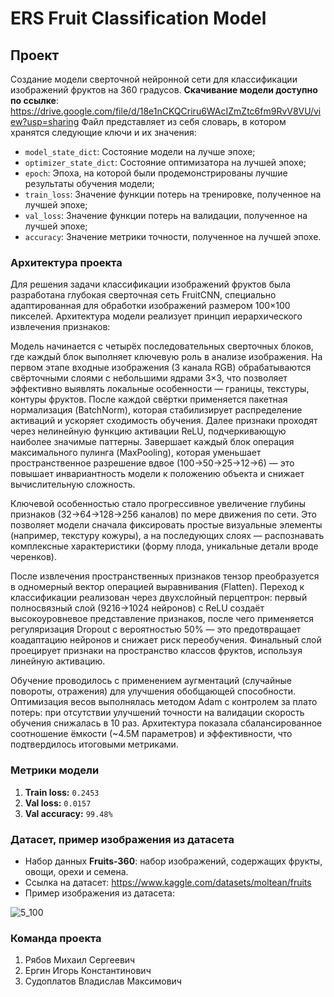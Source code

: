 # ERS Fruit Classification Model
## Проект

Создание модели сверточной нейронной сети для классификации изображений фруктов на 360 градусов.
**Скачивание модели доступно по ссылке**: https://drive.google.com/file/d/18e1nCKQCriru6WAcIZmZtc6fm9RvV8VU/view?usp=sharing
Файл представляет из себя словарь, в котором хранятся следующие ключи и их значения:
- `model_state_dict`: Состояние модели на лучше эпохе;
- `optimizer_state_dict`: Состояние оптимизатора на лучшей эпохе;
- `epoch`: Эпоха, на которой были продемонстрированы лучшие результаты обучения модели;
- `train_loss`: Значение функции потерь на тренировке, полученное на лучшей эпохе;
- `val_loss`: Значение функции потерь на валидации, полученное на лучшей эпохе;
- `accuracy`: Значение метрики точности, полученное на лучшей эпохе.

### Архитектура проекта

Для решения задачи классификации изображений фруктов была разработана глубокая сверточная сеть FruitCNN, специально адаптированная для обработки изображений размером 100×100 пикселей. Архитектура модели реализует принцип иерархического извлечения признаков:

Модель начинается с четырёх последовательных сверточных блоков, где каждый блок выполняет ключевую роль в анализе изображения. На первом этапе входные изображения (3 канала RGB) обрабатываются свёрточными слоями с небольшими ядрами 3×3, что позволяет эффективно выявлять локальные особенности — границы, текстуры, контуры фруктов. После каждой свёртки применяется пакетная нормализация (BatchNorm), которая стабилизирует распределение активаций и ускоряет сходимость обучения. Далее признаки проходят через нелинейную функцию активации ReLU, подчеркивающую наиболее значимые паттерны. Завершает каждый блок операция максимального пулинга (MaxPooling), которая уменьшает пространственное разрешение вдвое (100→50→25→12→6) — это повышает инвариантность модели к положению объекта и снижает вычислительную сложность.

Ключевой особенностью стало прогрессивное увеличение глубины признаков (32→64→128→256 каналов) по мере движения по сети. Это позволяет модели сначала фиксировать простые визуальные элементы (например, текстуру кожуры), а на последующих слоях — распознавать комплексные характеристики (форму плода, уникальные детали вроде черенков).

После извлечения пространственных признаков тензор преобразуется в одномерный вектор операцией выравнивания (Flatten). Переход к классификации реализован через двухслойный перцептрон: первый полносвязный слой (9216→1024 нейронов) с ReLU создаёт высокоуровневое представление признаков, после чего применяется регуляризация Dropout с вероятностью 50% — это предотвращает коадаптацию нейронов и снижает риск переобучения. Финальный слой проецирует признаки на пространство классов фруктов, используя линейную активацию.

Обучение проводилось с применением аугментаций (случайные повороты, отражения) для улучшения обобщающей способности. Оптимизация весов выполнялась методом Adam с контролем за плато потерь: при отсутствии улучшений точности на валидации скорость обучения снижалась в 10 раз. Архитектура показала сбалансированное соотношение ёмкости (~4.5M параметров) и эффективности, что подтвердилось итоговыми метриками.

### Метрики модели
1) **Train loss:** `0.2453`
2) **Val loss:** `0.0157`
3) **Val accuracy:** `99.48%`

### Датасет, пример изображения из датасета
- Набор данных **Fruits-360**: набор изображений, содержащих фрукты, овощи, орехи и семена.
- Ссылка на датасет: https://www.kaggle.com/datasets/moltean/fruits
- Пример изображения из датасета:

![5_100](https://github.com/user-attachments/assets/73445360-75b2-4d2a-b71e-48f3272e96f9)

### Команда проекта
1) Рябов Михаил Сергеевич
2) Ергин Игорь Константинович
3) Судоплатов Владислав Максимович

